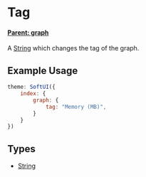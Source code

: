 # Tag
#### **[Parent: graph](/docs/index/graph/)**

A [String](https://developer.mozilla.org/en-US/docs/Web/JavaScript/Reference/Global_Objects/String) which changes the tag of the graph.

## Example Usage
```js
theme: SoftUI({
    index: {
        graph: {
            tag: "Memory (MB)",
        }
    }
})
```

## Types
- [String](https://developer.mozilla.org/en-US/docs/Web/JavaScript/Reference/Global_Objects/String)